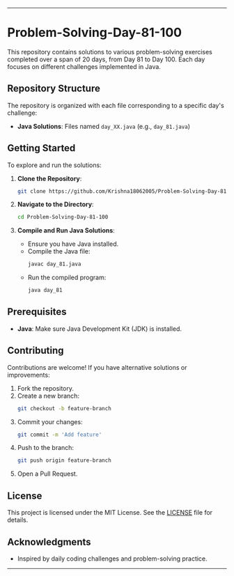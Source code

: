 
---

# Problem-Solving-Day-81-100

This repository contains solutions to various problem-solving exercises completed over a span of 20 days, from Day 81 to Day 100. Each day focuses on different challenges implemented in Java.

## Repository Structure

The repository is organized with each file corresponding to a specific day's challenge:

- **Java Solutions**: Files named `day_XX.java` (e.g., `day_81.java`)

## Getting Started

To explore and run the solutions:

1. **Clone the Repository**:
   ```bash
   git clone https://github.com/Krishna18062005/Problem-Solving-Day-81-100.git
   ```

2. **Navigate to the Directory**:
   ```bash
   cd Problem-Solving-Day-81-100
   ```

3. **Compile and Run Java Solutions**:
   - Ensure you have Java installed.
   - Compile the Java file:
     ```bash
     javac day_81.java
     ```
   - Run the compiled program:
     ```bash
     java day_81
     ```

## Prerequisites

- **Java**: Make sure Java Development Kit (JDK) is installed.

## Contributing

Contributions are welcome! If you have alternative solutions or improvements:

1. Fork the repository.
2. Create a new branch:
   ```bash
   git checkout -b feature-branch
   ```
3. Commit your changes:
   ```bash
   git commit -m 'Add feature'
   ```
4. Push to the branch:
   ```bash
   git push origin feature-branch
   ```
5. Open a Pull Request.

## License

This project is licensed under the MIT License. See the [LICENSE](LICENSE) file for details.

## Acknowledgments

- Inspired by daily coding challenges and problem-solving practice.

---
